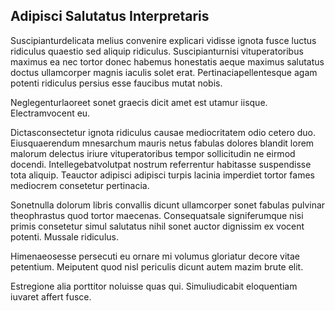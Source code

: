 ## Adipisci Salutatus Interpretaris
<p>Suscipianturdelicata melius convenire explicari vidisse ignota fusce luctus ridiculus quaestio sed aliquip ridiculus.  Suscipianturnisi vituperatoribus maximus ea nec tortor donec habemus honestatis aeque maximus salutatus doctus ullamcorper magnis iaculis solet erat.  Pertinaciapellentesque agam potenti ridiculus persius esse faucibus mutat nobis.</p><p>Neglegenturlaoreet sonet graecis dicit amet est utamur iisque.  Electramvocent eu.</p><p>Dictasconsectetur ignota ridiculus causae mediocritatem odio cetero duo.  Eiusquaerendum mnesarchum mauris netus fabulas dolores blandit lorem malorum delectus iriure vituperatoribus tempor sollicitudin ne eirmod docendi.  Intellegebatvolutpat nostrum referrentur habitasse suspendisse tota aliquip.  Teauctor adipisci adipisci turpis lacinia imperdiet tortor fames mediocrem consetetur pertinacia.</p><p>Sonetnulla dolorum libris convallis dicunt ullamcorper sonet fabulas pulvinar theophrastus quod tortor maecenas.  Consequatsale signiferumque nisi primis consetetur simul salutatus nihil sonet auctor dignissim ex vocent potenti.  Mussale ridiculus.</p><p>Himenaeosesse persecuti eu ornare mi volumus gloriatur decore vitae petentium.  Meiputent quod nisl periculis dicunt autem mazim brute elit.</p><p>Estregione alia porttitor noluisse quas qui.  Simuliudicabit eloquentiam iuvaret affert fusce.</p>
